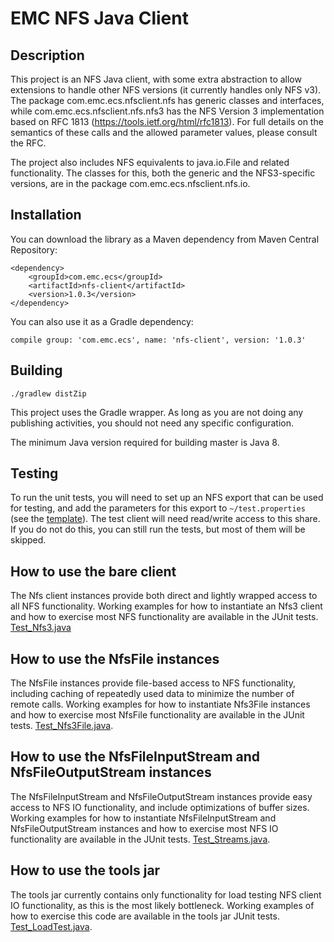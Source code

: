 EMC NFS Java Client
===

Description
---

This project is an NFS Java client, with some extra abstraction
to allow extensions to handle other NFS versions (it currently handles
only NFS v3). The package
com.emc.ecs.nfsclient.nfs has generic classes and interfaces,
while com.emc.ecs.nfsclient.nfs.nfs3 has the NFS Version 3 implementation
based on RFC 1813 (https://tools.ietf.org/html/rfc1813). For full details
on the semantics of these calls and the allowed parameter values, please
consult the RFC.

The project also includes NFS equivalents to java.io.File and related
functionality. The classes for this, both the generic and the
NFS3-specific versions, are in the package com.emc.ecs.nfsclient.nfs.io.

Installation
---

You can download the library as a Maven dependency from Maven Central Repository:

    <dependency>
        <groupId>com.emc.ecs</groupId>
        <artifactId>nfs-client</artifactId>
        <version>1.0.3</version>
    </dependency>

You can also use it as a Gradle dependency:

    compile group: 'com.emc.ecs', name: 'nfs-client', version: '1.0.3'

Building
---

    ./gradlew distZip

This project uses the Gradle wrapper.  As long as you are not doing any publishing activities, you should not need any specific configuration.

The minimum Java version required for building master is Java 8.

Testing
---
  
To run the unit tests, you will need to set up an NFS export
that can be used for testing, and add the parameters for this export
to `~/test.properties` (see the [template](https://raw.githubusercontent.com/EMCECS/nfs-client-java/master/src/test/resources/test.properties.template)).
The test client will need read/write access to this share. If you do not
do this, you can still run the tests, but most of them will be skipped.

How to use the bare client
---

The Nfs client instances provide both direct and lightly wrapped access to all NFS functionality.
Working examples for how to instantiate an Nfs3 client and how to exercise most 
NFS functionality are available in the JUnit tests.
[Test_Nfs3.java](https://raw.githubusercontent.com/EMCECS/nfs-client-java/master/src/test/java/com/emc/ecs/nfsclient/nfs/nfs3/Test_Nfs3.java)

How to use the NfsFile instances
---

The NfsFile instances provide file-based access to NFS functionality, including caching of repeatedly used
data to minimize the number of remote calls. Working examples for how to instantiate Nfs3File instances and
how to exercise most NfsFile functionality are available in the JUnit tests.
[Test_Nfs3File.java](https://raw.githubusercontent.com/EMCECS/nfs-client-java/master/src/test/java/com/emc/ecs/nfsclient/nfs/io/Test_Nfs3File.java).

How to use the NfsFileInputStream and NfsFileOutputStream instances
---

The NfsFileInputStream and NfsFileOutputStream instances provide easy access to NFS IO functionality, and 
include optimizations of buffer sizes.
Working examples for how to instantiate NfsFileInputStream and NfsFileOutputStream instances and
how to exercise most NFS IO functionality are available in the JUnit tests.
[Test_Streams.java](https://raw.githubusercontent.com/EMCECS/nfs-client-java/master/src/test/java/com/emc/ecs/nfsclient/nfs/io/Test_Streams.java).

How to use the tools jar
---

The tools jar currently contains only functionality for load testing NFS client IO functionality, as this is the
most likely  bottleneck. Working examples of how to exercise this code are available in the tools jar JUnit tests.
[Test_LoadTest.java](https://raw.githubusercontent.com/EMCECS/nfs-client-java/master/tools/src/test/java/com/emc/ecs/nfsclient/nfs/io/Test_LoadTest.java).
